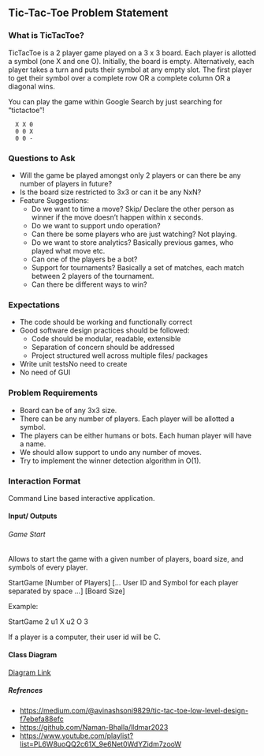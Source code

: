 
## Tic-Tac-Toe Problem Statement


### What is TicTacToe?

TicTacToe is a 2 player game played on a 3 x 3 board. Each player is allotted a symbol (one X and one O). Initially, the board is empty. Alternatively, each player takes a turn and puts their symbol at any empty slot. The first player to get their symbol over a complete row OR a complete column OR a diagonal wins.

You can play the game within Google Search by just searching for “tictactoe”!
~~~
  X X 0
  0 0 X
  0 0 -
~~~

### Questions to Ask

- Will the game be played amongst only 2 players or can there be any number of players in future?
- Is the board size restricted to 3x3 or can it be any NxN?
- Feature Suggestions:
    - Do we want to time a move? Skip/ Declare the other person as winner if the move doesn’t happen within x seconds.
    - Do we want to support undo operation?
    - Can there be some players who are just watching? Not playing.
    - Do we want to store analytics? Basically previous games, who played what move etc.
    - Can one of the players be a bot?
    - Support for tournaments? Basically a set of matches, each match between 2 players of the tournament.
    - Can there be different ways to win?

### Expectations

- The code should be working and functionally correct
- Good software design practices should be followed:
    - Code should be modular, readable, extensible
    - Separation of concern should be addressed
    - Project structured well across multiple files/ packages
- Write unit testsNo need to create
- No need of GUI

### Problem Requirements

- Board can be of any 3x3 size.
- There can be any number of players. Each player will be allotted a symbol.
- The players can be either humans or bots. Each human player will have a name.
- We should allow support to undo any number of moves.
- Try to implement the winner detection algorithm in O(1).

### Interaction Format

Command Line based interactive application.

#### Input/ Outputs

###### Game Start

Allows to start the game with a given number of players, board size, and symbols of every player.

StartGame \[Number of Players\] \[... User ID and Symbol for each player separated by space ...\] \[Board Size\]

Example:

StartGame 2 u1 X u2 O 3

If a player is a computer, their user id will be C.


#### Class Diagram

[Diagram Link ](https://app.diagrams.net/#G1bFXkgI4KJyCsT-XocBUYJ8EZ9OevfNR8#%7B%22pageId%22%3A%22ql3HCjZobfOJ3ZYXfVcK%22%7D)

##### Refrences
- https://medium.com/@avinashsoni9829/tic-tac-toe-low-level-design-f7ebefa88efc
- https://github.com/Naman-Bhalla/lldmar2023
- https://www.youtube.com/playlist?list=PL6W8uoQQ2c61X_9e6Net0WdYZidm7zooW
